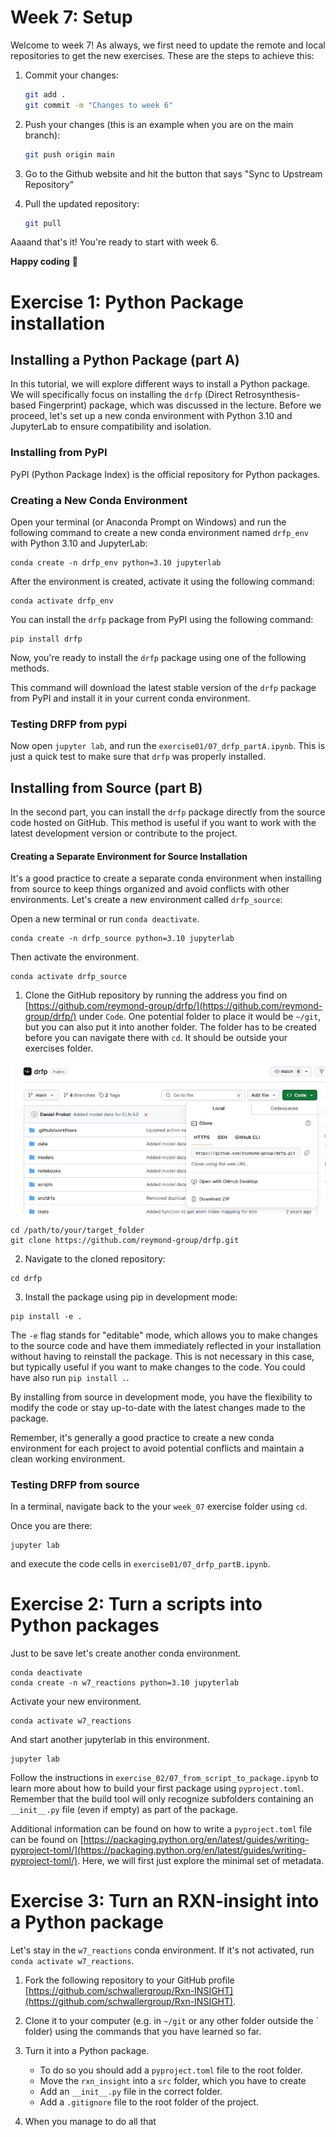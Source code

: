 # Week 7: Setup

Welcome to week 7! As always, we first need to update the remote and local repositories to get the new exercises. These are the steps to achieve this:

1. Commit your changes:

    ```bash
    git add .
    git commit -m "Changes to week 6"
    ```

2. Push your changes (this is an example when you are on the main branch):

    ```bash
    git push origin main
    ```

3. Go to the Github website and hit the button that says "Sync to Upstream Repository"
4. Pull the updated repository:

    ```bash
    git pull
    ```

Aaaand that's it! You're ready to start with week 6.

**Happy coding** :star_struck:

# Exercise 1: Python Package installation

## Installing a Python Package (part A)

In this tutorial, we will explore different ways to install a Python package. We will specifically focus on installing the `drfp` (Direct Retrosynthesis-based Fingerprint) package, which was discussed in the lecture. Before we proceed, let's set up a new conda environment with Python 3.10 and JupyterLab to ensure compatibility and isolation.

### Installing from PyPI

PyPI (Python Package Index) is the official repository for Python packages. 


### Creating a New Conda Environment

Open your terminal (or Anaconda Prompt on Windows) and run the following command to create a new conda environment named `drfp_env` with Python 3.10 and JupyterLab:

```
conda create -n drfp_env python=3.10 jupyterlab
```

After the environment is created, activate it using the following command:

```
conda activate drfp_env
```

You can install the `drfp` package from PyPI using the following command:

```
pip install drfp
```

Now, you're ready to install the `drfp` package using one of the following methods.

This command will download the latest stable version of the `drfp` package from PyPI and install it in your current conda environment.

### Testing DRFP from pypi

Now open `jupyter lab`, and run the `exercise01/07_drfp_partA.ipynb`. This is just a quick test to make sure that `drfp` was properly installed.

## Installing from Source (part B)

In the second part, you can install the `drfp` package directly from the source code hosted on GitHub. This method is useful if you want to work with the latest development version or contribute to the project.

#### Creating a Separate Environment for Source Installation

It's a good practice to create a separate conda environment when installing from source to keep things organized and avoid conflicts with other environments. Let's create a new environment called `drfp_source`:

Open a new terminal or run `conda deactivate`.

```
conda create -n drfp_source python=3.10 jupyterlab
```
Then activate the environment. 
```
conda activate drfp_source
```

1. Clone the GitHub repository by running the address you find on [https://github.com/reymond-group/drfp/](https://github.com/reymond-group/drfp/) under `Code`. One potential folder to place it would be `~/git`, but you can also put it into another folder. The folder has to be created before you can navigate there with `cd`. It should be outside your exercises folder.

![Clone address](../assets/week_07_clone.jpg)

```
cd /path/to/your/target_folder
git clone https://github.com/reymond-group/drfp.git
```

2. Navigate to the cloned repository:

```
cd drfp
```

3. Install the package using pip in development mode:

```
pip install -e .
```

The `-e` flag stands for "editable" mode, which allows you to make changes to the source code and have them immediately reflected in your installation without having to reinstall the package. This is not necessary in this case, but typically useful if you want to make changes to the code. You could have also run `pip install .`. 

By installing from source in development mode, you have the flexibility to modify the code or stay up-to-date with the latest changes made to the package.

Remember, it's generally a good practice to create a new conda environment for each project to avoid potential conflicts and maintain a clean working environment.

### Testing DRFP from source

In a terminal, navigate back to the your `week_07` exercise folder using `cd`.

Once you are there:

```
jupyter lab
```

and execute the code cells in `exercise01/07_drfp_partB.ipynb`. 


# Exercise 2: Turn a scripts into Python packages


Just to be save let's create another conda environment.

```
conda deactivate
conda create -n w7_reactions python=3.10 jupyterlab
```
Activate your new environment. 

```
conda activate w7_reactions
```
And start another jupyterlab in this environment.

```
jupyter lab
```

Follow the instructions in `exercise_02/07_from_script_to_package.ipynb` to learn more about how to build your first package using `pyproject.toml`. Remember that the build tool will only recognize subfolders containing an `__init__.py` file (even if empty) as part of the package. 

Additional information can be found on how to write a `pyproject.toml` file can be found on [https://packaging.python.org/en/latest/guides/writing-pyproject-toml/](https://packaging.python.org/en/latest/guides/writing-pyproject-toml/). Here, we will first just explore the minimal set of metadata. 


# Exercise 3: Turn an RXN-insight into a Python package

Let's stay in the `w7_reactions` conda environment. If it's not activated, run `conda activate w7_reactions`.

1. Fork the following repository to your GitHub profile [https://github.com/schwallergroup/Rxn-INSIGHT](https://github.com/schwallergroup/Rxn-INSIGHT). 

2. Clone it to your computer (e.g. in `~/git` or any other folder outside the ` folder) using the commands that you have learned so far. 

3. Turn it into a Python package.
   - To do so you should add a `pyproject.toml` file to the root folder.
   - Move the `rxn_insight` into a `src` folder, which you have to create
   - Add an `__init__.py` file in the correct folder.
   - Add a `.gitignore` file to the root folder of the project.
     
4. When you manage to do all that






